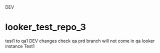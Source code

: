 DEV
# looker_test_repo_3
test1 to qa1
DEV changes check qa prd branch will not come in qa looker instance
Test1
